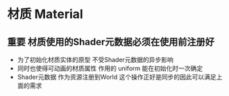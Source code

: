 # 材质 Material

## **重要** 材质使用的Shader元数据必须在使用前注册好

* 为了初始化材质实体的原型 不受Shader元数据的异步影响
* 同时也使得可动画的材质属性 作用的 uniform 能在初始化时一次确定
* Shader元数据 作为资源注册到World 这个操作正好是同步的因此可以满足上面的需求